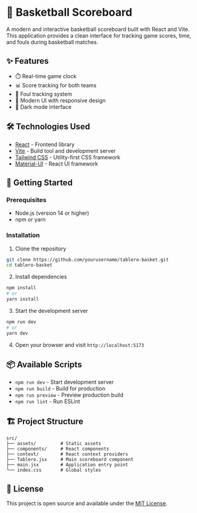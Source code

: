 # 🏀 Basketball Scoreboard

A modern and interactive basketball scoreboard built with React and Vite. This application provides a clean interface for tracking game scores, time, and fouls during basketball matches.

## ✨ Features

- ⏱️ Real-time game clock
- 📊 Score tracking for both teams
- 🚫 Foul tracking system
- 🎨 Modern UI with responsive design
- 🌙 Dark mode interface

## 🛠️ Technologies Used

- [React](https://reactjs.org/) - Frontend library
- [Vite](https://vitejs.dev/) - Build tool and development server
- [Tailwind CSS](https://tailwindcss.com/) - Utility-first CSS framework
- [Material-UI](https://mui.com/) - React UI framework


## 🚀 Getting Started

### Prerequisites

- Node.js (version 14 or higher)
- npm or yarn

### Installation

1. Clone the repository
```bash
git clone https://github.com/yourusername/tablero-basket.git
cd tablero-basket
```

2. Install dependencies
```bash
npm install
# or
yarn install
```

3. Start the development server
```bash
npm run dev
# or
yarn dev
```

4. Open your browser and visit `http://localhost:5173`

## 📦 Available Scripts

- `npm run dev` - Start development server
- `npm run build` - Build for production
- `npm run preview` - Preview production build
- `npm run lint` - Run ESLint

## 🏗️ Project Structure

```
src/
├── assets/         # Static assets
├── components/     # React components
├── context/        # React context providers
├── Tablero.jsx     # Main scoreboard component
├── main.jsx        # Application entry point
└── index.css       # Global styles
```


## 📝 License

This project is open source and available under the [MIT License](LICENSE).
